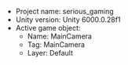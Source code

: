 <!-- UNITY CODE ASSIST INSTRUCTIONS START -->
- Project name: serious_gaming
- Unity version: Unity 6000.0.28f1
- Active game object:
  - Name: MainCamera
  - Tag: MainCamera
  - Layer: Default
<!-- UNITY CODE ASSIST INSTRUCTIONS END -->